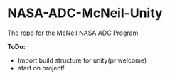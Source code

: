 # NASA-ADC-McNeil-Unity
The repo for the McNeil NASA ADC Program

**ToDo:**
- Import build structure for unity(pr welcome)
- start on project!
